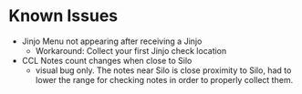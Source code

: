 # Known Issues
- Jinjo Menu not appearing after receiving a Jinjo
    - Workaround: Collect your first Jinjo check location
- CCL Notes count changes when close to Silo
    - visual bug only. The notes near Silo is close proximity to Silo, had to lower the range for checking notes in order to properly collect them.
